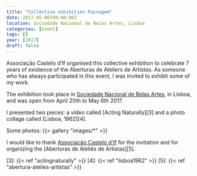 ```yaml
---
title: "Collective exhibition Paisagem"
date: 2017-05-06T00:00:00Z
location: Sociedade Nacional de Belas Artes, Lisboa
categories: [event]
tags: []
year: [2017]
draft: false
---
```


Associação Castelo d’If organised this collective exhibition to celebrate 7 years of existence of the Aberturas de Ateliers de Artistas. As someone who has always participated in this event, I was invited to exhibit some of my work.
<!--more-->

The exhibition took place in [Sociedade Nacional de Belas Artes][2], in Lisboa, and was open from April 20th to May 6th 2017.

I presented two pieces: a video called [Acting Naturally][3] and a photo collage called [Lisboa, 1962][4].

Some photos:
{{< gallery "images/*" >}}

I would like to thank [Associação Castelo d'If][1] for the invitation and for organizing the [Aberturas de Ateliês de Artistas][5].

[1]: https://www.castelodif.pt/
[2]: http://www.snba.pt
[3]: {{< ref "actingnaturally" >}}
[4]: {{< ref "lisboa1962" >}}
[5]: {{< ref "abertura-atelies-artistas" >}}
